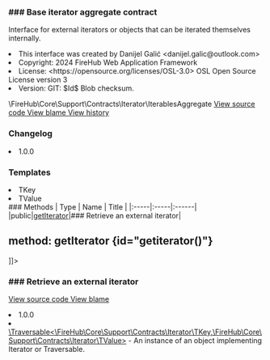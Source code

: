 <title># IterablesAggregate</title>

<code-block lang="php">
<![CDATA[interface IterablesAggregate]]>
</code-block>













### ### Base iterator aggregate contract

<p><format style="italic">Interface for external iterators or objects that can be iterated themselves internally.</format></p>

<deflist>
    <def title="Interface basic info:">
        <list><li>This interface was created by Danijel Galić &lt;danijel.galic@outlook.com&gt;</li><li>Copyright: 2024 FireHub Web Application Framework</li><li>License: &lt;https://opensource.org/licenses/OSL-3.0&gt; OSL Open Source License version 3</li><li>Version: GIT: $Id$ Blob checksum.</li></list>
    </def>
</deflist>

<deflist><def title="Fully Qualified Interface Name:">
        \FireHub\Core\Support\Contracts\Iterator\IterablesAggregate
    </def><def title="Source code:">
        <a href="https://github.com/The-FireHub-Project/Core/blob/develop-pre-alpha-m1/src/support/contracts/iterator/firehub.IterablesAggregate.php#L31">
            View source code
        </a>
    </def>
    <def title="Blame:">
        <a href="https://github.com/The-FireHub-Project/Core/blame/develop-pre-alpha-m1/src/support/contracts/iterator/firehub.IterablesAggregate.php">
            View blame
        </a>
    </def>
    <def title="History:">
        <a href="https://github.com/The-FireHub-Project/Core/commits/develop-pre-alpha-m1/src/support/contracts/iterator/firehub.IterablesAggregate.php">
            View history
        </a>
    </def></deflist>
### Changelog
<deflist>
    <def title="Version history:">
        <list><li>1.0.0</li></list>
    </def>
</deflist>


### Templates
<deflist>
    <def title="This interface has templates:">
        <list><li>TKey</li><li>TValue</li></list>
    </def>
</deflist>
### Methods
| Type | Name | Title |
|:-----|:-----|:------|
|public|<a href="#getiterator()">getIterator</a>|### Retrieve an external iterator|

## method: getIterator {id="getiterator()"}

<code-block lang="php">
    <![CDATA[public IterablesAggregate::getIterator():\Traversable<\FireHub\Core\Support\Contracts\Iterator\TKey,\FireHub\Core\Support\Contracts\Iterator\TValue>]]>
</code-block>













### ### Retrieve an external iterator



<deflist><def title="Source code:">
                <a href="https://github.com/The-FireHub-Project/Core/blob/develop-pre-alpha-m1/src/support/contracts/iterator/firehub.IterablesAggregate.php#L39">
                    View source code
                </a>
            </def>
            <def title="Blame:">
                <a href="https://github.com/The-FireHub-Project/Core/blame/develop-pre-alpha-m1/src/support/contracts/iterator/firehub.IterablesAggregate.php#L39">
                    View blame
                </a>
            </def></deflist>
<deflist>
    <def title="Version history:">
        <list><li>1.0.0</li></list>
    </def>
</deflist>
<deflist>
    <def title="This method returns:">
        <list><li><a href="TValue&gt;.md">\Traversable&lt;\FireHub\Core\Support\Contracts\Iterator\TKey,\FireHub\Core\Support\Contracts\Iterator\TValue&gt;</a> - <format style="italic">An instance of an object implementing Iterator or Traversable.</format></li></list>
    </def>
</deflist>